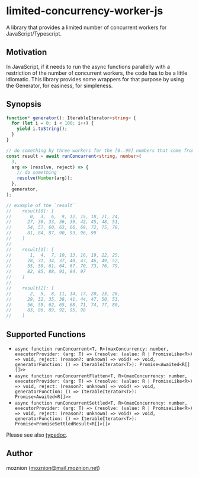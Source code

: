 # limited-concurrency-worker-js

A library that provides a limited number of concurrent workers for JavaScript/Typescript.

## Motivation

In JavaScript, if it needs to run the async functions parallelly with a restriction of the number of concurrent workers, the code has to be a little idiomatic. This library provides some wrappers for that purpose by using the Generator, for easiness, for simpleness.

## Synopsis

```ts
function* generator(): IterableIterator<string> {
  for (let i = 0; i < 100; i++) {
    yield i.toString();
  }
}

// do something by three workers for the [0..99] numbers that come from the `generator()`.
const result = await runConcurrent<string, number>(
  3,
  arg => (resolve, reject) => {
    // do something
    resolve(Number(arg));
  },
  generator,
);

// example of the `result`
//    result[0]: [
//       0,  3,  6,  9, 12, 15, 18, 21, 24,
//      27, 30, 33, 36, 39, 42, 45, 48, 51,
//      54, 57, 60, 63, 66, 69, 72, 75, 78,
//      81, 84, 87, 90, 93, 96, 99
//    ]
//
//    result[1]: [
//       1,  4,  7, 10, 13, 16, 19, 22, 25,
//      28, 31, 34, 37, 40, 43, 46, 49, 52,
//      55, 58, 61, 64, 67, 70, 73, 76, 79,
//      82, 85, 88, 91, 94, 97
//    ]
//
//    result[2]: [
//       2,  5,  8, 11, 14, 17, 20, 23, 26,
//      29, 32, 35, 38, 41, 44, 47, 50, 53,
//      56, 59, 62, 65, 68, 71, 74, 77, 80,
//      83, 86, 89, 92, 95, 98
//    ]
```

## Supported Functions

- `async function runConcurrent<T, R>(maxConcurrency: number, executorProvider: (arg: T) => (resolve: (value: R | PromiseLike<R>) => void, reject: (reason?: unknown) => void) => void, generatorFunction: () => IterableIterator<T>): Promise<Awaited<R[][]>>`
- `async function runConcurrentFlatten<T, R>(maxConcurrency: number, executorProvider: (arg: T) => (resolve: (value: R | PromiseLike<R>) => void, reject: (reason?: unknown) => void) => void, generatorFunction: () => IterableIterator<T>): Promise<Awaited<R[]>>`
- `async function runConcurrentSettled<T, R>(maxConcurrency: number, executorProvider: (arg: T) => (resolve: (value: R | PromiseLike<R>) => void, reject: (reason?: unknown) => void) => void, generatorFunction: () => IterableIterator<T>): Promise<PromiseSettledResult<R[]>[]>`

Please see also [typedoc](https://moznion.github.io/limited-concurrency-worker-js/).

## Author

moznion (<moznion@mail.moznion.net>)

